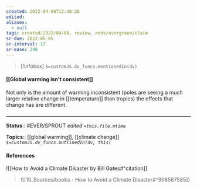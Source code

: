 ```yaml
---
created: 2022-04-08T12:48:26 
edited: 
aliases:
  - null
tags: created/2022/04/08, review, node/evergreen/claim
sr-due: 2022-05-05
sr-interval: 17
sr-ease: 248
---
```

> [!infobox]
`$=customJS.dv_funcs.mentionedIn(dv)`

#### [[Global warming isn't consistent]]

Not only is the amount of warming inconsistent (poles are seeing a much larger relative change in [[temperature]] than tropics) the effects that change has are different.

### <hr class="footnote"/>

**Status**:: #EVER/SPROUT
*edited `=this.file.mtime`*

**Topics**:: [[global warming]], [[climate change]]
*`$=customJS.dv_funcs.outlinedIn(dv, this)`*

#### References 

![[How to Avoid a Climate Disaster by Bill Gates#^citation]]

> ![[10_Sources/books - How to Avoid a Climate Disaster#^306587585]]
